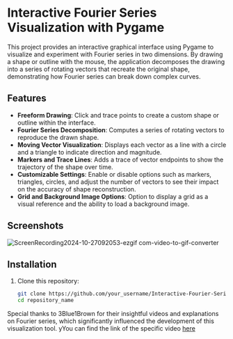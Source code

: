 # Interactive Fourier Series Visualization with Pygame

This project provides an interactive graphical interface using Pygame to visualize and experiment with Fourier series in two dimensions. By drawing a shape or outline with the mouse, the application decomposes the drawing into a series of rotating vectors that recreate the original shape, demonstrating how Fourier series can break down complex curves.

## Features

- **Freeform Drawing**: Click and trace points to create a custom shape or outline within the interface.
- **Fourier Series Decomposition**: Computes a series of rotating vectors to reproduce the drawn shape.
- **Moving Vector Visualization**: Displays each vector as a line with a circle and a triangle to indicate direction and magnitude.
- **Markers and Trace Lines**: Adds a trace of vector endpoints to show the trajectory of the shape over time.
- **Customizable Settings**: Enable or disable options such as markers, triangles, circles, and adjust the number of vectors to see their impact on the accuracy of shape reconstruction.
- **Grid and Background Image Options**: Option to display a grid as a visual reference and the ability to load a background image.

## Screenshots

![ScreenRecording2024-10-27092053-ezgif com-video-to-gif-converter](https://github.com/user-attachments/assets/233cd44e-31b6-4014-891c-dd30bc0b60ce)

## Installation

1. Clone this repository:
   ```bash
   git clone https://github.com/your_username/Interactive-Fourier-Series-Visualization-with-Pygame.git
   cd repository_name

Special thanks to 3Blue1Brown for their insightful videos and explanations on Fourier series, which significantly influenced the development of this visualization tool. yYou can find the link of the specific video [here](https://www.youtube.com/watch?v=r6sGWTCMz2k&t=294s&ab_channel=3Blue1Brown)
